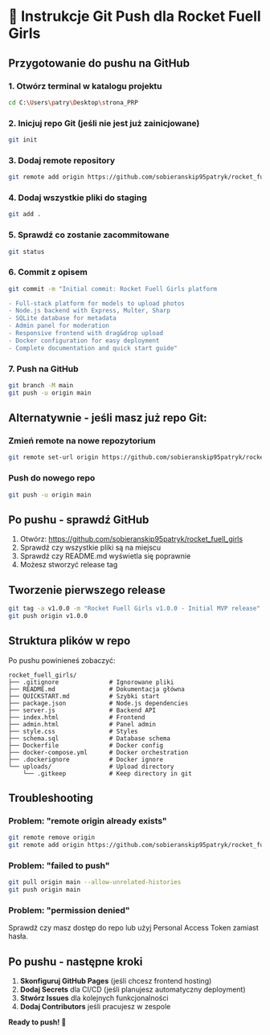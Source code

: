 # 🚀 Instrukcje Git Push dla Rocket Fuell Girls

## Przygotowanie do pushu na GitHub

### 1. Otwórz terminal w katalogu projektu
```bash
cd C:\Users\patry\Desktop\strona_PRP
```

### 2. Inicjuj repo Git (jeśli nie jest już zainicjowane)
```bash
git init
```

### 3. Dodaj remote repository
```bash
git remote add origin https://github.com/sobieranskip95patryk/rocket_fuell_girls.git
```

### 4. Dodaj wszystkie pliki do staging
```bash
git add .
```

### 5. Sprawdź co zostanie zacommitowane
```bash
git status
```

### 6. Commit z opisem
```bash
git commit -m "Initial commit: Rocket Fuell Girls platform

- Full-stack platform for models to upload photos
- Node.js backend with Express, Multer, Sharp
- SQLite database for metadata
- Admin panel for moderation
- Responsive frontend with drag&drop upload
- Docker configuration for easy deployment
- Complete documentation and quick start guide"
```

### 7. Push na GitHub
```bash
git branch -M main
git push -u origin main
```

## Alternatywnie - jeśli masz już repo Git:

### Zmień remote na nowe repozytorium
```bash
git remote set-url origin https://github.com/sobieranskip95patryk/rocket_fuell_girls.git
```

### Push do nowego repo
```bash
git push -u origin main
```

## Po pushu - sprawdź GitHub

1. Otwórz: https://github.com/sobieranskip95patryk/rocket_fuell_girls
2. Sprawdź czy wszystkie pliki są na miejscu
3. Sprawdź czy README.md wyświetla się poprawnie
4. Możesz stworzyć release tag

## Tworzenie pierwszego release

```bash
git tag -a v1.0.0 -m "Rocket Fuell Girls v1.0.0 - Initial MVP release"
git push origin v1.0.0
```

## Struktura plików w repo

Po pushu powinieneś zobaczyć:
```
rocket_fuell_girls/
├── .gitignore              # Ignorowane pliki
├── README.md               # Dokumentacja główna
├── QUICKSTART.md           # Szybki start
├── package.json            # Node.js dependencies
├── server.js               # Backend API
├── index.html              # Frontend
├── admin.html              # Panel admin
├── style.css               # Styles
├── schema.sql              # Database schema
├── Dockerfile              # Docker config
├── docker-compose.yml      # Docker orchestration
├── .dockerignore           # Docker ignore
└── uploads/                # Upload directory
    └── .gitkeep            # Keep directory in git
```

## Troubleshooting

### Problem: "remote origin already exists"
```bash
git remote remove origin
git remote add origin https://github.com/sobieranskip95patryk/rocket_fuell_girls.git
```

### Problem: "failed to push"
```bash
git pull origin main --allow-unrelated-histories
git push origin main
```

### Problem: "permission denied"
Sprawdź czy masz dostęp do repo lub użyj Personal Access Token zamiast hasła.

## Po pushu - następne kroki

1. **Skonfiguruj GitHub Pages** (jeśli chcesz frontend hosting)
2. **Dodaj Secrets** dla CI/CD (jeśli planujesz automatyczny deployment)
3. **Stwórz Issues** dla kolejnych funkcjonalności
4. **Dodaj Contributors** jeśli pracujesz w zespole

**Ready to push! 🚀**